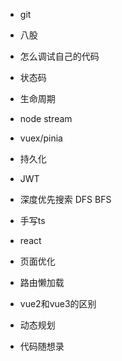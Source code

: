 - git
- 八股
- 怎么调试自己的代码
- 状态码
- 生命周期
- node stream
- vuex/pinia
- 持久化
- JWT
- 深度优先搜索 DFS BFS
- 手写ts
- react
- 页面优化
- 路由懒加载
- vue2和vue3的区别

- 动态规划
- 代码随想录